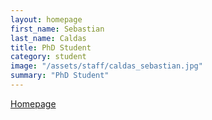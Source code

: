 ```yaml
---
layout: homepage
first_name: Sebastian
last_name: Caldas
title: PhD Student
category: student
image: "/assets/staff/caldas_sebastian.jpg"
summary: "PhD Student"
---
```


[Homepage][1]

[1]:<https://scaldas.xyz>
